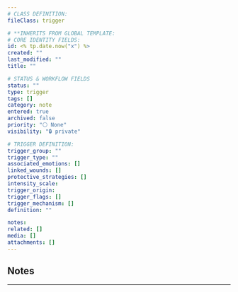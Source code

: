 ```yaml
---
# CLASS DEFINITION:
fileClass: trigger

# **INHERITS FROM GLOBAL TEMPLATE:
# CORE IDENTITY FIELDS:
id: <% tp.date.now("x") %>
created: ""
last_modified: ""
title: ""

# STATUS & WORKFLOW FIELDS
status: ""
type: trigger
tags: []
category: note
entered: true
archived: false
priority: "⚪ None"
visibility: "🔒 private"

# TRIGGER DEFINITION:
trigger_group: ""
trigger_type: ""
associated_emotions: []
linked_wounds: []
protective_strategies: []
intensity_scale:
trigger_origin:
trigger_flags: []
trigger_mechanism: []
definition: ""

notes: 
related: []
media: []
attachments: []
---
```


## Notes
---



